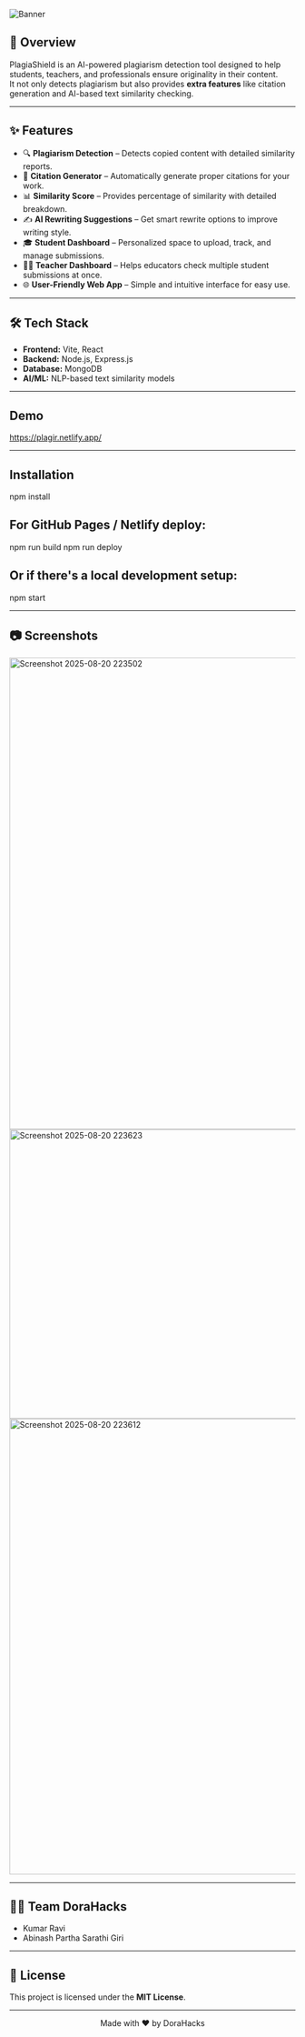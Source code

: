 ![Banner](https://github.com/user-attachments/assets/026eba1e-4832-44d5-89be-87a5f1ca0536)

## 🚀 Overview  
PlagiaShield is an AI-powered plagiarism detection tool designed to help students, teachers, and professionals ensure originality in their content.  
It not only detects plagiarism but also provides **extra features** like citation generation and AI-based text similarity checking.  

---

## ✨ Features  
- 🔍 **Plagiarism Detection** – Detects copied content with detailed similarity reports.  
- 📑 **Citation Generator** – Automatically generate proper citations for your work.  
- 📊 **Similarity Score** – Provides percentage of similarity with detailed breakdown.
- ✍️ **AI Rewriting Suggestions** – Get smart rewrite options to improve writing style.  
- 🎓 **Student Dashboard** – Personalized space to upload, track, and manage submissions.   
- 🧑‍🏫 **Teacher Dashboard** – Helps educators check multiple student submissions at once.  
- 🌐 **User-Friendly Web App** – Simple and intuitive interface for easy use.  

---

## 🛠️ Tech Stack  
- **Frontend:** Vite, React  
- **Backend:** Node.js, Express.js  
- **Database:** MongoDB  
- **AI/ML:** NLP-based text similarity models

---

## **Demo**
https://plagir.netlify.app/

---

## **Installation**
npm install

## For GitHub Pages / Netlify deploy:
npm run build
npm run deploy

## Or if there's a local development setup:
npm start

---

## 📷 Screenshots  
<img width="1919" height="830" alt="Screenshot 2025-08-20 223502" src="https://github.com/user-attachments/assets/bd33e745-a5cd-4f92-9b0d-50ccb9849662" />
<img width="1431" height="509" alt="Screenshot 2025-08-20 223623" src="https://github.com/user-attachments/assets/efd01887-74ff-41c1-9809-c140f346a586" />
<img width="1919" height="802" alt="Screenshot 2025-08-20 223612" src="https://github.com/user-attachments/assets/de10ab34-1198-45c8-96e9-6285e32ab1b2" />

---

## 👨‍💻 Team DoraHacks  
- Kumar Ravi  
- Abinash Partha Sarathi Giri  

---

## 📜 License  
This project is licensed under the **MIT License**.  

---

<p align="center">Made with ❤️ by DoraHacks</p>


